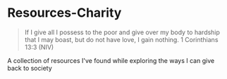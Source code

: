 # Resources-Charity
> If I give all I possess to the poor and give over my body to hardship that I may boast, but do not have love, I gain nothing.
> 1 Corinthians 13:3 (NIV)

A collection of resources I've found while exploring the ways I can give back to society

